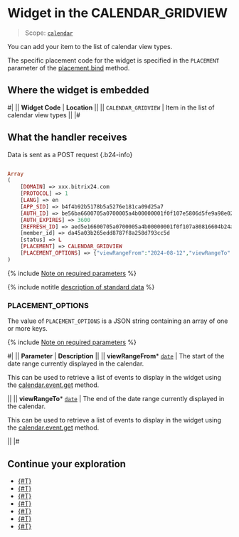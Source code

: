 # Widget in the CALENDAR_GRIDVIEW

> Scope: [`calendar`](../scopes/permissions.md)

You can add your item to the list of calendar view types.

The specific placement code for the widget is specified in the `PLACEMENT` parameter of the [placement.bind](./placement-bind.md) method.

## Where the widget is embedded

#|
|| **Widget Code** | **Location** ||
|| `CALENDAR_GRIDVIEW` | Item in the list of calendar view types ||
|#

## What the handler receives

Data is sent as a POST request {.b24-info}

```php

Array
(
    [DOMAIN] => xxx.bitrix24.com
    [PROTOCOL] => 1
    [LANG] => en
    [APP_SID] => b4f4b92b5178b5a5276e181ca09d25a7
    [AUTH_ID] => be56ba6600705a0700005a4b00000001f0f107e5806d5fe9a98e02021a72e57645f86a
    [AUTH_EXPIRES] => 3600
    [REFRESH_ID] => aed5e16600705a0700005a4b00000001f0f107a80816604b24a8719792ac2a21d629b5
    [member_id] => da45a03b265edd8787f8a258d793cc5d
    [status] => L
    [PLACEMENT] => CALENDAR_GRIDVIEW
    [PLACEMENT_OPTIONS] => {"viewRangeFrom":"2024-08-12","viewRangeTo":"2024-08-18"}
)

```

{% include [Note on required parameters](../../_includes/required.md) %}

{% include notitle [description of standard data](./_includes/widget_data.md) %}

### PLACEMENT_OPTIONS

The value of `PLACEMENT_OPTIONS` is a JSON string containing an array of one or more keys.

{% include [Note on required parameters](../../_includes/required.md) %}

#|
|| **Parameter** | **Description** ||
|| **viewRangeFrom*** 
[`date`](../data-types.md) | The start of the date range currently displayed in the calendar.

This can be used to retrieve a list of events to display in the widget using the [calendar.event.get](../calendar/calendar-event/calendar-event-get.md) method.

||
|| **viewRangeTo*** 
[`date`](../data-types.md) | The end of the date range currently displayed in the calendar.

This can be used to retrieve a list of events to display in the widget using the [calendar.event.get](../calendar/calendar-event//calendar-event-get.md) method.

||
|#

## Continue your exploration

- [{#T}](../calendar/calendar-grid-veiw.md)
- [{#T}](./placement-bind.md)
- [{#T}](./ui-interaction/index.md)
- [{#T}](./ui-interaction/crm-card.md)
- [{#T}](../interactivity/index.md)
- [{#T}](./open-application.md)
- [{#T}](./open-path.md)